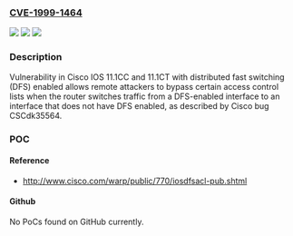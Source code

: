 ### [CVE-1999-1464](https://cve.mitre.org/cgi-bin/cvename.cgi?name=CVE-1999-1464)
![](https://img.shields.io/static/v1?label=Product&message=n%2Fa&color=blue)
![](https://img.shields.io/static/v1?label=Version&message=n%2Fa&color=blue)
![](https://img.shields.io/static/v1?label=Vulnerability&message=n%2Fa&color=brighgreen)

### Description

Vulnerability in Cisco IOS 11.1CC and 11.1CT with distributed fast switching (DFS) enabled allows remote attackers to bypass certain access control lists when the router switches traffic from a DFS-enabled interface to an interface that does not have DFS enabled, as described by Cisco bug CSCdk35564.

### POC

#### Reference
- http://www.cisco.com/warp/public/770/iosdfsacl-pub.shtml

#### Github
No PoCs found on GitHub currently.

